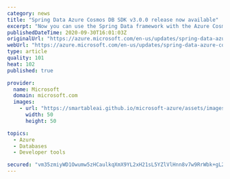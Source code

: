 ```yaml
---
category: news
title: "Spring Data Azure Cosmos DB SDK v3.0.0 release now available"
excerpt: "Now you can use the Spring Data framework with the Azure Cosmos DB Core (SQL) API. "
publishedDateTime: 2020-09-30T16:01:03Z
originalUrl: "https://azure.microsoft.com/en-us/updates/spring-data-azure-cosmos-db-sdk-v300-release-now-available/"
webUrl: "https://azure.microsoft.com/en-us/updates/spring-data-azure-cosmos-db-sdk-v300-release-now-available/"
type: article
quality: 101
heat: 102
published: true

provider:
  name: Microsoft
  domain: microsoft.com
  images:
    - url: "https://smartableai.github.io/microsoft-azure/assets/images/organizations/microsoft.com-50x50.jpg"
      width: 50
      height: 50

topics:
  - Azure
  - Databases
  - Developer tools

secured: "vm35zmiyWD1Owumw5zHCaulkqXmX9YL2xH21sL5YZlVlHnn8v7w9RrWbk+gL2y2LKyxxz5jhaeLgCx5U5mOqAIQR+eo1VdRdjCICmH7yFMzRYiLXlovJyJdreMhMPHuybWtkBgqfajA1HqIlKXxuwa7+vZHxkEl5jNMh3YjTbvJW7cIz/Qn0ZryPPoBo9D+C9PSsQEve+2hLxHYTLfJwm5Jai+Dz63cE2W/rDa4isvqMQNxkmTioehgr8cy3Ht+RASWYBQro7Yu28t+JGi6Z28wm2iMHMY7jZ6pseJ/3E7waRacj43tg2R7iTgOnJoZjmlmJsuL5N21BhaYSfZXar5mcqJ2YeUd7F7zGMN/khpI=;Xu1+h5d4Xk/JOXFLB4kc3A=="
---
```


